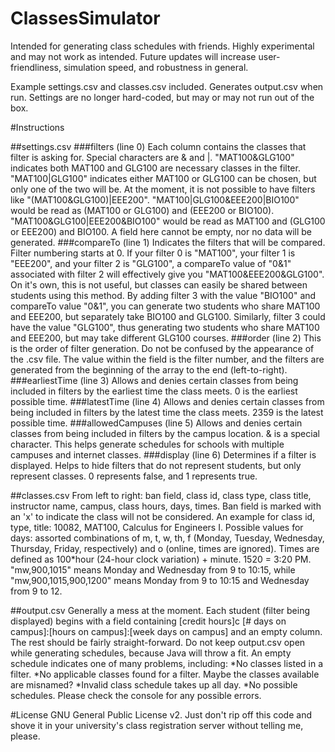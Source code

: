 ClassesSimulator
================
Intended for generating class schedules with friends. Highly experimental and may not work as intended. Future updates will increase user-friendliness, simulation speed, and robustness in general.

Example settings.csv and classes.csv included. Generates output.csv when run. Settings are no longer hard-coded, but may or may not run out of the box.

#Instructions

##settings.csv
###filters (line 0)
Each column contains the classes that filter is asking for. Special characters are & and |. "MAT100&GLG100" indicates both MAT100 and GLG100 are necessary classes in the filter. "MAT100|GLG100" indicates either MAT100 or GLG100 can be chosen, but only one of the two will be. At the moment, it is not possible to have filters like "(MAT100&GLG100)|EEE200". "MAT100|GLG100&EEE200|BIO100" would be read as (MAT100 or GLG100) and (EEE200 or BIO100). "MAT100&GLG100|EEE200&BIO100" would be read as MAT100 and (GLG100 or EEE200) and BIO100. A field here cannot be empty, nor no data will be generated.
###compareTo (line 1)
Indicates the filters that will be compared. Filter numbering starts at 0. If your filter 0 is "MAT100", your filter 1 is "EEE200", and your filter 2 is "GLG100", a compareTo value of "0&1" associated with filter 2 will effectively give you "MAT100&EEE200&GLG100". On it's own, this is not useful, but classes can easily be shared between students using this method. By adding filter 3 with the value "BIO100" and compareTo value "0&1", you can generate two students who share MAT100 and EEE200, but separately take BIO100 and GLG100. Similarly, filter 3 could have the value "GLG100", thus generating two students who share MAT100 and EEE200, but may take different GLG100 courses.
###order (line 2)
This is the order of filter generation. Do not be confused by the appearance of the .csv file. The value within the field is the filter number, and the filters are generated from the beginning of the array to the end (left-to-right).
###earliestTime (line 3)
Allows and denies certain classes from being included in filters by the earliest time the class meets. 0 is the earliest possible time.
###latestTime (line 4)
Allows and denies certain classes from being included in filters by the latest time the class meets. 2359 is the latest possible time.
###allowedCampuses (line 5)
Allows and denies certain classes from being included in filters by the campus location. & is a special character. This helps generate schedules for schools with multiple campuses and internet classes.
###display (line 6)
Determines if a filter is displayed. Helps to hide filters that do not represent students, but only represent classes. 0 represents false, and 1 represents true.


##classes.csv
From left to right: ban field, class id, class type, class title, instructor name, campus, class hours, days, times.
Ban field is marked with an 'x' to indicate the class will not be considered.
An example for class id, type, title: 10082, MAT100, Calculus for Engineers I.
Possible values for days: assorted combinations of m, t, w, th, f (Monday, Tuesday, Wednesday, Thursday, Friday, respectively) and o (online, times are ignored).
Times are defined as 100*hour (24-hour clock variation) + minute. 1520 = 3:20 PM. "mw,900,1015" means Monday and Wednesday from 9 to 10:15, while "mw,900,1015,900,1200" means Monday from 9 to 10:15 and Wednesday from 9 to 12.

##output.csv
Generally a mess at the moment. Each student (filter being displayed) begins with a field containing [credit hours]c [# days on campus]:[hours on campus]:[week days on campus] and an empty column. The rest should be fairly straight-forward. Do not keep output.csv open while generating schedules, because Java will throw a fit. An empty schedule indicates one of many problems, including:
*No classes listed in a filter.
*No applicable classes found for a filter. Maybe the classes available are misnamed?
*Invalid class schedule takes up all day.
*No possible schedules.
Please check the console for any possible errors.

#License
GNU General Public License v2. Just don't rip off this code and shove it in your university's class registration server without telling me, please.